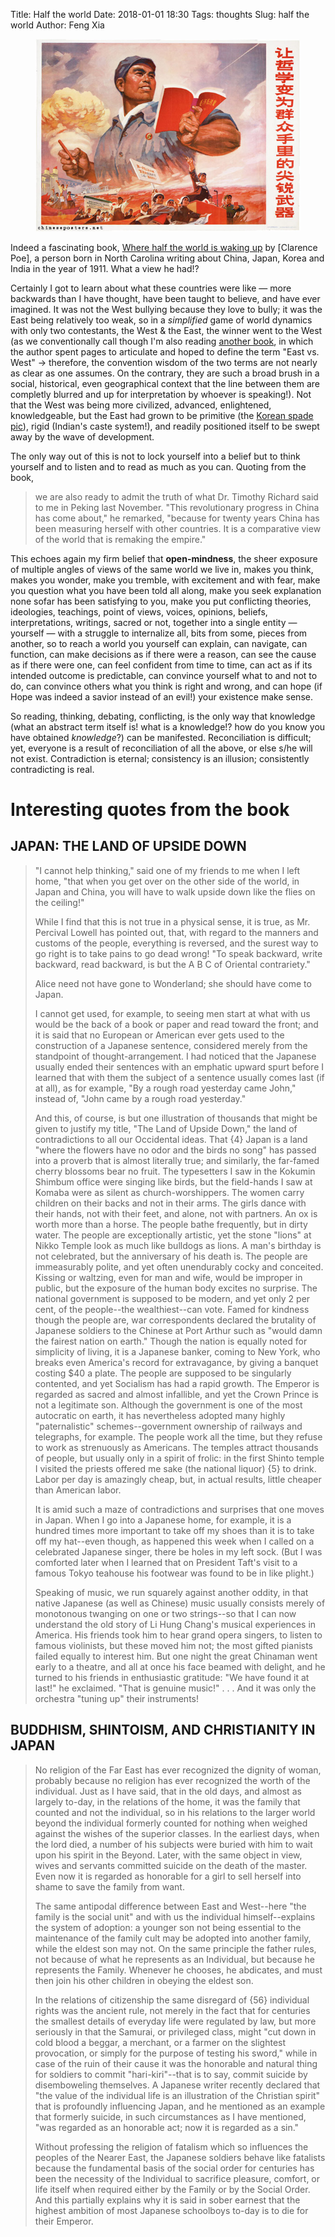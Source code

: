 Title: Half the world
Date: 2018-01-01 18:30
Tags: thoughts
Slug: half the world
Author: Feng Xia

<figure class="col l6 m6 s12">
  <img src="/images/e13-857.jpg"/>
</figure>


Indeed a fascinating book, [Where half the world is waking up][1] by
[Clarence Poe], a person born in North Carolina writing about China,
Japan, Korea and India in the year of 1911. What a view he had!?

[1]: https://www.gutenberg.org/files/29546/29546-h/29546-h.htm
[2]: https://en.wikipedia.org/wiki/Clarence_Hamilton_Poe

Certainly I got to learn about what these countries were like &mdash;
more backwards than I have thought, have been taught to believe, and
have ever imagined. It was not the West bullying because they love to
bully; it was the East being relatively too weak, so in a _simplified_
game of world dynamics with only two contestants, the West & the East,
the winner went to the West (as we conventionally call though I'm also
reading [another book][3], in which the author spent pages to
articulate and hoped to define the term "East vs. West" &rarr;
therefore, the convention wisdom of the two terms are not nearly as
clear as one assumes. On the contrary, they are such a broad brush in
a social, historical, even geographical context that the line between
them are completly blurred and up for interpretation by whoever is
speaking!).  Not that the West was being more civilized, advanced,
enlightened, knowledgeable, but the East had grown to be primitive
(the [Korean spade pic][4]),
rigid (Indian's caste system!), and 
readily positioned itself to be swept away by the wave of
development. 

The only way out of this is not to lock yourself into a belief but to
think yourself and to listen and to read as much as you can. Quoting
from the book,

[3]: https://www.amazon.com/Why-West-Rules-Now-Patterns/dp/0312611692
[4]: https://www.gutenberg.org/files/29546/29546-h/images/054b.jpg

> we are also ready to admit the truth of what Dr. Timothy Richard
> said to me in Peking last November. "This revolutionary progress in
> China has come about," he remarked, "because for twenty years China
> has been measuring herself with other countries. It is a comparative
> view of the world that is remaking the empire."

This echoes again my firm belief that **open-mindness**, the sheer 
exposure of 
multiple angles of views of the same world we live in,
makes you think, makes you wonder, make you tremble, with excitement
and with fear, make you question what you have been told all along,
make you seek explanation none sofar has been satisfying to you, make
you put conflicting theories, ideologies, teachings, point of views,
voices, opinions, beliefs, interpretations, writings, sacred or not,
together into a single entity &mdash; yourself &mdash; with a struggle
to internalize all, bits from some, pieces from another, so to reach a
world you yourself can explain, can navigate, can function, can make
decisions as if there were a reason, can see the cause as if there were
one, can feel confident from time to time, can act as if its intended
outcome is predictable, can convince yourself what to and not to do,
can convince others what you think is right and wrong, and can hope
(if Hope was indeed a savior instead of an evil!) your existence make
sense. 

So reading, thinking, debating, conflicting, is the only way that
knowledge (what an abstract term itself is! what is a knowledge!? how
do you know you have obtained _knowledge_?) can be manifested.
Reconciliation is difficult; yet, everyone is a result of
reconciliation of all the above, or else s/he will not
exist. Contradiction is eternal; consistency is an illusion;
consistently contradicting is real.

# Interesting quotes from the book

## JAPAN: THE LAND OF UPSIDE DOWN


> "I cannot help thinking," said one of my friends to me when I left home, "that when you get over on the other side of the world, in Japan and China, you will have to walk upside down like the flies on the ceiling!"
> 
> While I find that this is not true in a physical sense, it is true, as Mr. Percival Lowell has pointed out, that, with regard to the manners and customs of the people, everything is reversed, and the surest way to go right is to take pains to go dead wrong! "To speak backward, write backward, read backward, is but the A B C of Oriental contrariety."
> 
> Alice need not have gone to Wonderland; she should have come to Japan.
> 
> I cannot get used, for example, to seeing men start at what with us would be the back of a book or paper and read toward the front; and it is said that no European or American ever gets used to the construction of a Japanese sentence, considered merely from the standpoint of thought-arrangement. I had noticed that the Japanese usually ended their sentences with an emphatic upward spurt before I learned that with them the subject of a sentence usually comes last (if at all), as for example, "By a rough road yesterday came John," instead of, "John came by a rough road yesterday."
> 
> And this, of course, is but one illustration of thousands that might be given to justify my title, "The Land of Upside Down," the land of contradictions to all our Occidental ideas. That {4} Japan is a land "where the flowers have no odor and the birds no song" has passed into a proverb that is almost literally true; and similarly, the far-famed cherry blossoms bear no fruit. The typesetters I saw in the Kokumin Shimbum office were singing like birds, but the field-hands I saw at Komaba were as silent as church-worshippers. The women carry children on their backs and not in their arms. The girls dance with their hands, not with their feet, and alone, not with partners. An ox is worth more than a horse. The people bathe frequently, but in dirty water. The people are exceptionally artistic, yet the stone "lions" at Nikko Temple look as much like bulldogs as lions. A man's birthday is not celebrated, but the anniversary of his death is. The people are immeasurably polite, and yet often unendurably cocky and conceited. Kissing or waltzing, even for man and wife, would be improper in public, but the exposure of the human body excites no surprise. The national government is supposed to be modern, and yet only 2 per cent, of the people--the wealthiest--can vote. Famed for kindness though the people are, war correspondents declared the brutality of Japanese soldiers to the Chinese at Port Arthur such as "would damn the fairest nation on earth." Though the nation is equally noted for simplicity of living, it is a Japanese banker, coming to New York, who breaks even America's record for extravagance, by giving a banquet costing $40 a plate. The people are supposed to be singularly contented, and yet Socialism has had a rapid growth. The Emperor is regarded as sacred and almost infallible, and yet the Crown Prince is not a legitimate son. Although the government is one of the most autocratic on earth, it has nevertheless adopted many highly "paternalistic" schemes--government ownership of railways and telegraphs, for example. The people work all the time, but they refuse to work as strenuously as Americans. The temples attract thousands of people, but usually only in a spirit of frolic: in the first Shinto temple I visited the priests offered me sake (the national liquor) {5} to drink. Labor per day is amazingly cheap, but, in actual results, little cheaper than American labor.
> 
> It is amid such a maze of contradictions and surprises that one moves in Japan. When I go into a Japanese home, for example, it is a hundred times more important to take off my shoes than it is to take off my hat--even though, as happened this week when I called on a celebrated Japanese singer, there be holes in my left sock. (But I was comforted later when I learned that on President Taft's visit to a famous Tokyo teahouse his footwear was found to be in like plight.)
> 
> Speaking of music, we run squarely against another oddity, in that native Japanese (as well as Chinese) music usually consists merely of monotonous twanging on one or two strings--so that I can now understand the old story of Li Hung Chang's musical experiences in America. His friends took him to hear grand opera singers, to listen to famous violinists, but these moved him not; the most gifted pianists failed equally to interest him. But one night the great Chinaman went early to a theatre, and all at once his face beamed with delight, and he turned to his friends in enthusiastic gratitude: "We have found it at last!" he exclaimed. "That is genuine music!" . . . And it was only the orchestra "tuning up" their instruments!

## BUDDHISM, SHINTOISM, AND CHRISTIANITY IN JAPAN

> No religion of the Far East has ever recognized the dignity of woman, probably because no religion has ever recognized the worth of the individual. Just as I have said, that in the old days, and almost as largely to-day, in the relations of the home, it was the family that counted and not the individual, so in his relations to the larger world beyond the individual formerly counted for nothing when weighed against the wishes of the superior classes. In the earliest days, when the lord died, a number of his subjects were buried with him to wait upon his spirit in the Beyond. Later, with the same object in view, wives and servants committed suicide on the death of the master. Even now it is regarded as honorable for a girl to sell herself into shame to save the family from want.
> 
> The same antipodal difference between East and West--here "the family is the social unit" and with us the individual himself--explains the system of adoption: a younger son not being essential to the maintenance of the family cult may be adopted into another family, while the eldest son may not. On the same principle the father rules, not because of what he represents as an Individual, but because he represents the Family. Whenever he chooses, he abdicates, and must then join his other children in obeying the eldest son.
> 
> In the relations of citizenship the same disregard of {56} individual rights was the ancient rule, not merely in the fact that for centuries the smallest details of everyday life were regulated by law, but more seriously in that the Samurai, or privileged class, might "cut down in cold blood a beggar, a merchant, or a farmer on the slightest provocation, or simply for the purpose of testing his sword," while in case of the ruin of their cause it was the honorable and natural thing for soldiers to commit "hari-kiri"--that is to say, commit suicide by disemboweling themselves. A Japanese writer recently declared that "the value of the individual life is an illustration of the Christian spirit" that is profoundly influencing Japan, and he mentioned as an example that formerly suicide, in such circumstances as I have mentioned, "was regarded as an honorable act; now it is regarded as a sin."
> 
> Without professing the religion of fatalism which so influences the peoples of the Nearer East, the Japanese soldiers behave like fatalists because the fundamental basis of the social order for centuries has been the necessity of the Individual to sacrifice pleasure, comfort, or life itself when required either by the Family or by the Social Order. And this partially explains why it is said in sober earnest that the highest ambition of most Japanese schoolboys to-day is to die for their Emperor.

